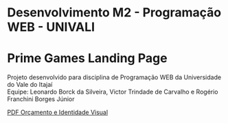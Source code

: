 # Desenvolvimento M2 - Programação WEB - UNIVALI
# Prime Games Landing Page
Projeto desenvolvido para disciplina de Programação WEB da Universidade do Vale do Itajaí</br>
Equipe: Leonardo Borck da Silveira, Victor Trindade de Carvalho e Rogério Franchini Borges Júnior

[PDF Orçamento e Identidade Visual](/Orcamento_Identidade_Visual.pdf)
